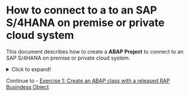# How to connect to a to an SAP S/4HANA on premise or private cloud system 

This document describes how to create a **ABAP Project** to connect to an SAP S/4HANA on premise or private cloud system.  

<details>
 <summary>Click to expand!</summary>

1. Click on  **File > New > New ABAP Project**

   ![New ABAP Project](images/100_create_a_new_abap_project.png)

2. In the *System Connection* dialogue click on the link **new system connection**  

   ![System Connection](images/110_create_a_new_abap_project.png)

3. In the *Connection Settings* dialogue choose the connection type **Custom Application Server**  
   
   Then enter the following connection information (The number of the application server is provided by the instructors)
   - System ID: S4H
   - Application Server: xxx.xxx.xxx.xxx
   - Instance Number: 00
   
   and **deactivate** the check box **Activate Secure Network Communication (SNC)**
   
   Press Next.   

   ![Connection Settings](images/120_create_a_new_abap_project.png)

4. In the *Logon to System* dialogue enter the following data. The user for you and the password are provided to you by the instructors
    
   - Client: 100
   - User: Build###
   - Password: xxxxxxxx
   - Language: EN

   Press Next

   ![Logon to System](images/130_create_a_new_abap_project.png)
   
5. In the *Project Name* screen leave the default value proposed by ADT.
  
   ![Project Name](images/140_create_a_new_abap_project.png)

6. Press **Finish**.   

7. Add `ZLOCAL` to your favorites packages.  

   - Right click on the folder **Favorite Packages** in your newly created ABAP project.   

   ![add_to_favorites](images/99_100_add_zlocal_to_favorites.png)  
   
   - Search for `ZLOCAL`. Select the entry and press **OK**.   
   
   ![add_to_favorites](images/99_110_add_zlocal_to_favorites.png) 
   

</details>

Continue to - [Exercise 1: Create an ABAP class with a released RAP Busindess Object](../ex1/README.md) 
